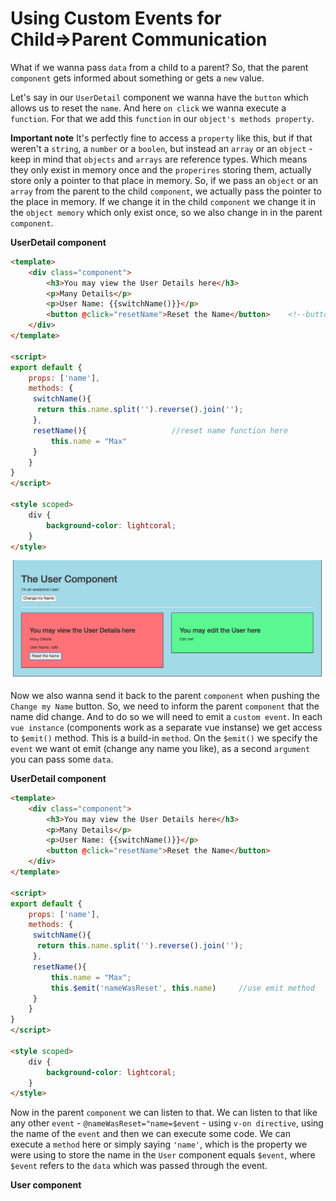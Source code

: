 # Using Custom Events for Child=>Parent Communication

 What if we wanna pass `data` from a child to a parent? So, that the parent `component` gets informed about something or gets a `new` value. 

 Let's say in our `UserDetail` component we wanna have the `button` which allows us to reset the `name`. And here `on click` we wanna execute a `function`. For that we add this `function` in our `object's methods property`. 

**Important note** It's perfectly fine to access a `property` like this, but if that weren't a `string`, a `number` or a `boolen`, but instead an `array` or an `object` - keep in mind that `objects` and `arrays` are reference types. Which means they only exist in memory once and the `properires` storing them, actually store only a pointer to that place in memory. So, if we pass an `object` or an `array` from the parent to the child `component`, we actually pass the pointer to the place in memory. If we change it in the child `component` we change it in the `object memory` which only exist once, so we also change in in the parent `component`.  

**UserDetail component**

```html
<template>
    <div class="component">
        <h3>You may view the User Details here</h3>
        <p>Many Details</p>
        <p>User Name: {{switchName()}}</p>
        <button @click="resetName">Reset the Name</button>    <!--button here-->
    </div>
</template>

<script>
export default {
    props: ['name'],
    methods: {
     switchName(){
      return this.name.split('').reverse().join('');
     },
     resetName(){                   //reset name function here
         this.name = "Max"
     }
    }
}
</script>

<style scoped>
    div {
        background-color: lightcoral;
    }
</style>
```
![child-parent-communication](../child-parent-communication.png)

Now we also wanna send it back to the parent `component` when pushing the `Change my Name` button. So, we need to inform the parent `component` that the name did change. And to do so we will need to emit a `custom event`. In each `vue instance` (components work as a separate vue instanse) we get access to `$emit()` method. This is a build-in `method`. On the `$emit()` we specify the `event` we want ot emit (change any name you like), as a second `argument` you can pass some `data`. 

**UserDetail component**

```html
<template>
    <div class="component">
        <h3>You may view the User Details here</h3>
        <p>Many Details</p>
        <p>User Name: {{switchName()}}</p>
        <button @click="resetName">Reset the Name</button>
    </div>
</template>

<script>
export default {
    props: ['name'],
    methods: {
     switchName(){
      return this.name.split('').reverse().join('');
     },
     resetName(){
         this.name = "Max";
         this.$emit('nameWasReset', this.name)     //use emit method 
     }
    }
}
</script>

<style scoped>
    div {
        background-color: lightcoral;
    }
</style>
``` 

Now in the parent `component` we can listen to that. We can listen to that like any other `event` - `@nameWasReset="name=$event` - using `v-on directive`, using the name of the `event` and then we can execute some code. We can execute a `method` here or simply saying `'name'`, which is the property we were using to store the name in the `User` component equals `$event`, where `$event` refers to the `data` which was passed through the event. 

**User component**

<template>
    <div class="component">
        <h1>The User Component</h1>
        <p>I'm an awesome User!</p>
        <button @click="changeName">Change my Name</button>
        <hr>
        <div class="row">
            <div class="col-xs-12 col-sm-6">
                <app-user-detail :name='name' @nameWasReset="name=$event"></app-user-detail>  <!--listen to emit-->
            </div>
            <div class="col-xs-12 col-sm-6">
                <app-user-edit></app-user-edit>
            </div>
        </div>
    </div>
</template>

<script>
    import UserDetail from './UserDetail.vue';
    import UserEdit from './UserEdit.vue';

    export default {
        data: function (){
            return {
             name: 'Ana'
            }
        },
        methods: {
            changeName(){
                this.name = 'Dimi';
            }
        },
        components: {
            appUserDetail: UserDetail,
            appUserEdit: UserEdit
        }
    }
</script>

<style scoped>
    div {
        background-color: lightblue;
    }
</style>

